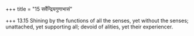+++
title = "15 सर्वेन्द्रियगुणाभासं"

+++
13.15 Shining by the functions of all the senses, yet without the
senses; unattached, yet supporting all; devoid of alities, yet their
experiencer.

